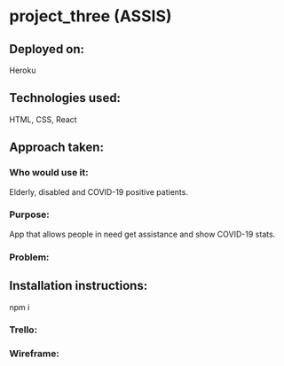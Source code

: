 # project_three (ASSIS)

## Deployed on:
Heroku

## Technologies used:
HTML, CSS, React

## Approach taken:

### Who would use it:
Elderly, disabled and COVID-19 positive patients.

### Purpose:
App that allows people in need get assistance and show COVID-19 stats.

### Problem:

## Installation instructions:
npm i

### Trello:

### Wireframe: 

